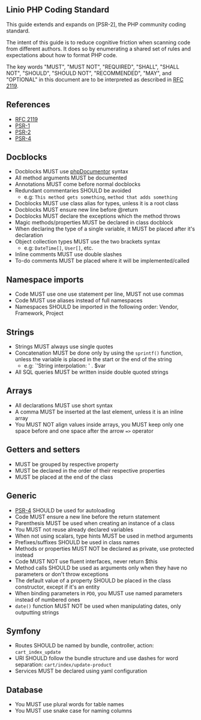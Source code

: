 Linio PHP Coding Standard
-------------------------

This guide extends and expands on [PSR-2], the PHP community coding standard.

The intent of this guide is to reduce cognitive friction when scanning code
from different authors. It does so by enumerating a shared set of rules and
expectations about how to format PHP code.

The key words "MUST", "MUST NOT", "REQUIRED", "SHALL", "SHALL NOT", "SHOULD",
"SHOULD NOT", "RECOMMENDED", "MAY", and "OPTIONAL" in this document are to be
interpreted as described in [RFC 2119](http://www.ietf.org/rfc/rfc2119.txt).

## References
* [RFC 2119](http://www.ietf.org/rfc/rfc2119.txt)
* [PSR-1](https://github.com/php-fig/fig-standards/blob/master/accepted/PSR-1-basic-coding-standard.md)
* [PSR-2](https://github.com/php-fig/fig-standards/blob/master/accepted/PSR-2-coding-style-guide.md)
* [PSR-4](https://github.com/php-fig/fig-standards/blob/master/accepted/PSR-4.md)

## Docblocks

* Docblocks MUST use [phpDocumentor](http://www.phpdoc.org/) syntax
* All method arguments MUST be documented
* Annotations MUST come before normal docblocks
* Redundant commentaries SHOULD be avoided
    * e.g: `This method gets something`, `method that adds something`
* Docblocks MUST use class alias for types, unless it is a root class
* Docblocks MUST ensure new line before @return
* Docblocks MUST declare the exceptions which the method throws
* Magic methods/properties MUST be declared in class docblock
* When declaring the type of a single variable, it MUST be placed after it's declaration
* Object collection types MUST use the two brackets syntax
    * e.g: `DateTime[]`, `User[]`, etc.
* Inline comments MUST use double slashes
* To-do comments MUST be placed where it will be implemented/called

## Namespace imports

* Code MUST use one use statement per line, MUST not use commas
* Code MUST use aliases instead of full namespaces
* Namespaces SHOULD be imported in the following order: Vendor, Framework, Project

## Strings

* Strings MUST always use single quotes
* Concatenation MUST be done only by using the `sprintf()` function, unless the variable
is placed in the start or the end of the string
    * e.g: `'String interpolation: ' . $var
* All SQL queries MUST be written inside double quoted strings

## Arrays

* All declarations MUST use short syntax
* A comma MUST be inserted at the last element, unless it is an inline array
* You MUST NOT align values inside arrays, you MUST keep only one space before and one space after the arrow `=>` operator

## Getters and setters

* MUST be grouped by respective property
* MUST be declared in the order of their respective properties
* MUST be placed at the end of the class

## Generic

* [PSR-4](https://github.com/php-fig/fig-standards/blob/master/accepted/PSR-4-autoloader.md) SHOULD be used for autoloading
* Code MUST ensure a new line before the return statement
* Parenthesis MUST be used when creating an instance of a class
* You MUST not reuse already declared variables
* When not using scalars, type hints MUST be used in method arguments
* Prefixes/suffixes SHOULD be used in class names
* Methods or properties MUST NOT be declared as private, use protected instead
* Code MUST NOT use fluent interfaces, never return $this
* Method calls SHOULD be used as arguments only when they have no parameters or don't throw exceptions
* The default value of a property SHOULD be placed in the class constructor, except if it's an entity
* When binding parameters in `PDO`, you MUST use named parameters instead of numbered ones
* `date()` function MUST NOT be used when manipulating dates, only outputting strings

## Symfony

* Routes SHOULD be named by bundle, controller, action: `cart_index_update`
* URI SHOULD follow the bundle structure and use dashes for word separation: `cart/index/update-product`
* Services MUST be declared using yaml configuration

## Database

* You MUST use plural words for table names
* You MUST use snake case for naming columns